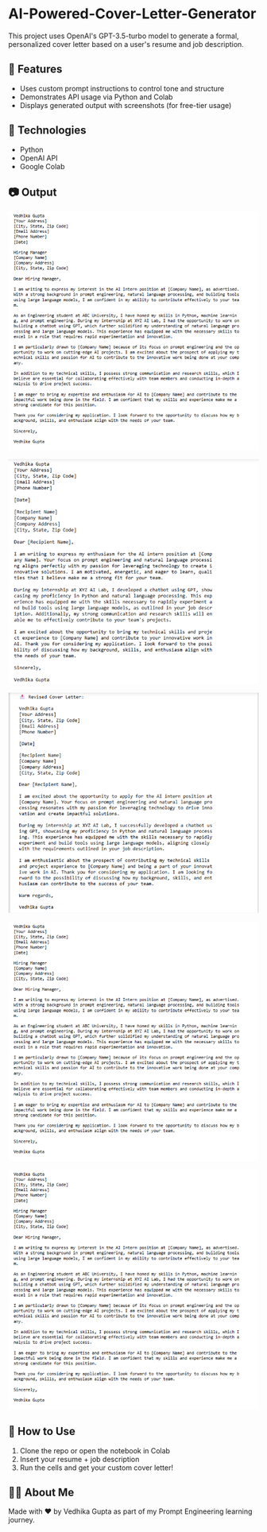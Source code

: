 # AI-Powered-Cover-Letter-Generator

This project uses OpenAI's GPT-3.5-turbo model to generate a formal, personalized cover letter based on a user's resume and job description.

## 🔧 Features
- Uses custom prompt instructions to control tone and structure
- Demonstrates API usage via Python and Colab
- Displays generated output with screenshots (for free-tier usage)

## 🧠 Technologies
- Python
- OpenAI API
- Google Colab

## 📷 Output
![Prompt 1 Output](prompt1_output.png)

![Prompt 2 Output](prompt2_output.png)

![Prompt 3 Output](prompt3_output.png)

![Prompt 4 Output](prompt1_output.png)

![Prompt 5 Output](prompt1_output.png)


## 🚀 How to Use
1. Clone the repo or open the notebook in Colab
2. Insert your resume + job description
3. Run the cells and get your custom cover letter!

## 🙋‍♀️ About Me
Made with ❤️ by Vedhika Gupta as part of my Prompt Engineering learning journey.
